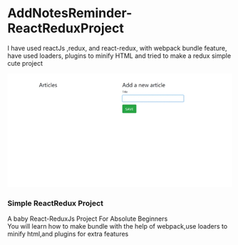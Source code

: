 # AddNotesReminder-ReactReduxProject
I have used reactJs ,redux, and react-redux, with webpack bundle feature, have used loaders, plugins to minify HTML and tried to make a redux simple cute project

![](/gif/vid.gif)


### Simple ReactRedux Project 
A baby React-ReduxJs Project For Absolute Beginners</br>
You will learn how to make bundle with the help of webpack,use loaders to minify html,and plugins for extra features
